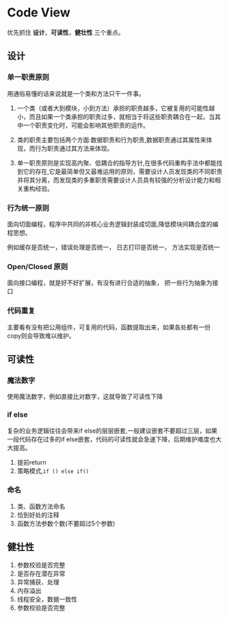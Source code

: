 # Code View

优先抓住 **设计**，**可读性**，**健壮性** 三个重点。

## 设计

### 单一职责原则
用通俗易懂的话来说就是一个类和方法只干一件事。

1. 一个类（或者大到模块，小到方法）承担的职责越多，它被复用的可能性越小，而且如果一个类承担的职责过多，就相当于将这些职责耦合在一起，当其中一个职责变化时，可能会影响其他职责的运作。

2. 类的职责主要包括两个方面:数据职责和行为职责,数据职责通过其属性来体现，而行为职责通过其方法来体现。

3. 单一职责原则是实现高内聚、低耦合的指导方针,在很多代码重构手法中都能找到它的存在,它是最简单但又最难运用的原则，需要设计人员发现类的不同职责并将其分离，而发现类的多重职责需要设计人员具有较强的分析设计能力和相关重构经验。

### 行为统一原则
面向切面编程，程序中共同的非核心业务逻辑封装成切面,降低模块间耦合度的编程思想。

例如缓存是否统一，错误处理是否统一， 日志打印是否统一， 方法实现是否统一

### Open/Closed 原则

面向接口编程，就是好不好扩展，有没有进行合适的抽象， 把一些行为抽象为接口

### 代码重复

主要看有没有把公用组件，可复用的代码，函数提取出来，如果各处都有一份copy则会导致难以维护。

## 可读性

### 魔法数字

使用魔法数字，例如直接比对数字，这就导致了可读性下降

### if else

复杂的业务逻辑往往会带来if else的层层嵌套,一般建议嵌套不要超过三层，如果一段代码存在过多的if else嵌套，代码的可读性就会急速下降，后期维护难度也大大提高。

1. 提前return
2. 策略模式,`if () else if()`

### 命名

1. 类、函数方法命名
2. 恰到好处的注释
3. 函数方法参数个数(不要超过5个参数)

## 健壮性

1. 参数校验是否完整
2. 是否存在潜在异常
3. 异常捕获、处理
4. 内存溢出
5. 线程安全，数据一致性
6. 参数校验是否完整


